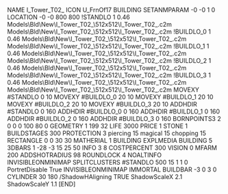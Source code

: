 NAME I_Tower_T02_
ICON U_FrnOf17
BUILDING
SETANMPARAM -0 -0 1 0
LOCATION -0 -0 800 800
!STANDLO      1 0.46 Models\Bld\New\I_Tower_T02_\512x512\I_Tower_T02_.c2m Models\Bld\New\I_Tower_T02_\512x512\I_Tower_T02_.c2m
!BUILDLO_0    1 0.46 Models\Bld\New\I_Tower_T02_\512x512\I_Tower_T02_.c2m Models\Bld\New\I_Tower_T02_\512x512\I_Tower_T02_.c2m
!BUILDLO_1    1 0.46 Models\Bld\New\I_Tower_T02_\512x512\I_Tower_T02_.c2m Models\Bld\New\I_Tower_T02_\512x512\I_Tower_T02_.c2m
!BUILDLO_2    1 0.46 Models\Bld\New\I_Tower_T02_\512x512\I_Tower_T02_.c2m Models\Bld\New\I_Tower_T02_\512x512\I_Tower_T02_.c2m
!BUILDLO_3    1 0.46 Models\Bld\New\I_Tower_T02_\512x512\I_Tower_T02_.c2m Models\Bld\New\I_Tower_T02_\512x512\I_Tower_T02_.c2m
MOVEXY #STANDLO    0 10
MOVEXY #BUILDLO_0  20 10
MOVEXY #BUILDLO_1  20 10
MOVEXY #BUILDLO_2  20 10
MOVEXY #BUILDLO_3  20 10
ADDHDIR #STANDLO 0 160
ADDHDIR #BUILDLO_0 0 160
ADDHDIR #BUILDLO_1 0 160
ADDHDIR #BUILDLO_2 0 160
ADDHDIR #BUILDLO_3 0 160
BORNPOINTS3 2 0 0 0 100 80 0
GEOMETRY 1 199 32
LIFE     3000
PRICE 1 STONE 1
BUILDSTAGES 300
PROTECTION 3 piercing 15 magical 15 chopping 15
RECTANGLE    0 0 30 30
MATHERIAL 1 BUILDING
EXPLMEDIA BUILDING 5
3DBARS 1 -28 -3 15 25 50
INFO 3 8
COSTPERCENT 300
VISION 0
MFARM 200
ADDSHOTRADIUS 98
ROUNDLOCK 4
NOALTINFO
INVISIBLEONMINIMAP
SPLITCLUSTERS #STANDLO 500 15 1 1 0
PortretDisable True
INVISIBLEONMINIMAP
IMMORTAL
BUILDBAR -3 0 3 0
CYLINDER 30 180
/ShadowHAligning TRUE
ShadowScaleX 2.1
ShadowScaleY 1.1
[END]
